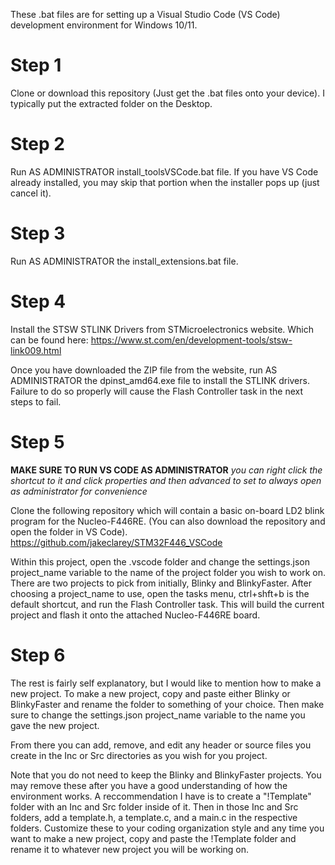 These .bat files are for setting up a Visual Studio Code (VS Code) development environment for 
Windows 10/11.

# Step 1
Clone or download this repository (Just get the .bat files onto your device). I typically put
the extracted folder on the Desktop.

# Step 2
Run AS ADMINISTRATOR install_toolsVSCode.bat file.
If you have VS Code already installed, you may skip that portion when the installer pops up (just
cancel it).

# Step 3
Run AS ADMINISTRATOR the install_extensions.bat file.

# Step 4
Install the STSW STLINK Drivers from STMicroelectronics website. Which can be found here:
https://www.st.com/en/development-tools/stsw-link009.html

Once you have downloaded the ZIP file from the website, run AS ADMINISTRATOR the dpinst_amd64.exe
file to install the STLINK drivers. Failure to do so properly will cause the Flash Controller task
in the next steps to fail.

# Step 5
**MAKE SURE TO RUN VS CODE AS ADMINISTRATOR** *you can right click the shortcut to it and click* 
*properties and then advanced to set to always open as administrator for convenience*

Clone the following repository which will contain a basic on-board LD2 blink program for the 
Nucleo-F446RE. (You can also download the repository and open the folder in VS Code).
https://github.com/jakeclarey/STM32F446_VSCode

Within this project, open the .vscode folder and change the settings.json project_name variable to 
the name of the project folder you wish to work on. There are two projects to pick from initially, 
Blinky and BlinkyFaster. After choosing a project_name to use, open the tasks menu, ctrl+shft+b is
the default shortcut, and run the Flash Controller task. This will build the current project and 
flash it onto the attached Nucleo-F446RE board.

# Step 6
The rest is fairly self explanatory, but I would like to mention how to make a new project. To make
a new project, copy and paste either Blinky or BlinkyFaster and rename the folder to something of 
your choice. Then make sure to change the settings.json project_name variable to the name you gave
the new project.

From there you can add, remove, and edit any header or source files you create in the Inc or Src
directories as you wish for you project.

Note that you do not need to keep the Blinky and BlinkyFaster projects. You may remove these after
you have a good understanding of how the environment works. A reccommendation I have is to create a
"!Template" folder with an Inc and Src folder inside of it. Then in those Inc and Src folders, add
a template.h, a template.c, and a main.c in the respective folders. Customize these to your coding
organization style and any time you want to make a new project, copy and paste the !Template folder
and rename it to whatever new project you will be working on.
